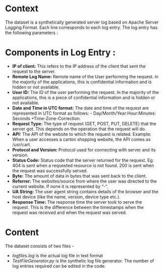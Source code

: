 # Context
The dataset is a synthetically generated server log based on Apache Server Logging Format. Each line corresponds to each log entry. The log entry has the following parameters : 

# Components in Log Entry :
- <b>IP of client:</b> This refers to the IP address of the client that sent the request to the server.
- <b>Remote Log Name:</b> Remote name of the User performing the request. In the majority of the applications, this is confidential information and is hidden or not available.
- <b>User ID:</b> The ID of the user performing the request. In the majority of the applications, this is a piece of confidential information and is hidden or not available.
- <b>Date and Time in UTC format:</b> The date and time of the request are represented in UTC format as follows: - Day/Month/Year:Hour:Minutes: Seconds +Time-Zone-Correction.
- <b>Request Type:</b> The type of request (GET, POST, PUT, DELETE) that the server got. This depends on the operation that the request will do.
- <b>API:</b> The API of the website to which the request is related. Example: When a user accesses a carton shopping website, the API comes as /usr/cart.
- <b>Protocol and Version:</b> Protocol used for connecting with server and its version.
- <b>Status Code:</b> Status code that the server returned for the request. Eg: 404 is sent when a requested resource is not found. 200 is sent when the request was successfully served.
- <b>Byte:</b> The amount of data in bytes that was sent back to the client.
- <b>Referrer:</b> The websites/source from where the user was directed to the current website. If none it is represented by “-“.
- <b>UA String:</b> The user agent string contains details of the browser and the host device (like the name, version, device type etc.).
- <b>Response Time:</b> The response time the server took to serve the request. This is the difference between the timestamps when the request was received and when the request was served.

# Content
The dataset consists of two files - 
- <i>logfiles.log</i> is the actual log file in text format
- <i>TestFileGenerator.py</i> is the synthetic log file generator. The number of log entries required can be edited in the code.
